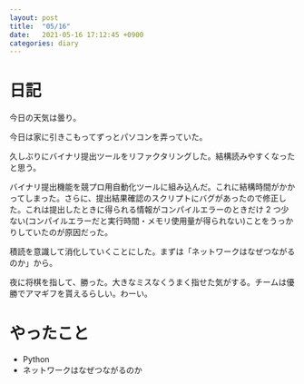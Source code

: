 ```yaml
---
layout: post
title:  "05/16"
date:   2021-05-16 17:12:45 +0900
categories: diary
---
```

# 日記

今日の天気は曇り。

今日は家に引きこもってずっとパソコンを弄っていた。

久しぶりにバイナリ提出ツールをリファクタリングした。結構読みやすくなったと思う。

バイナリ提出機能を競プロ用自動化ツールに組み込んだ。これに結構時間がかかってしまった。さらに、提出結果確認のスクリプトにバグがあったので修正した。これは提出したときに得られる情報がコンパイルエラーのときだけ 2 つ少ない(コンパイルエラーだと実行時間・メモリ使用量が得られない)ことをうっかりしていたのが原因だった。

積読を意識して消化していくことにした。まずは「ネットワークはなぜつながるのか」から。

夜に将棋を指して、勝った。大きなミスなくうまく指せた気がする。チームは優勝でアマギフを貰えるらしい。わーい。

# やったこと

- Python
- ネットワークはなぜつながるのか